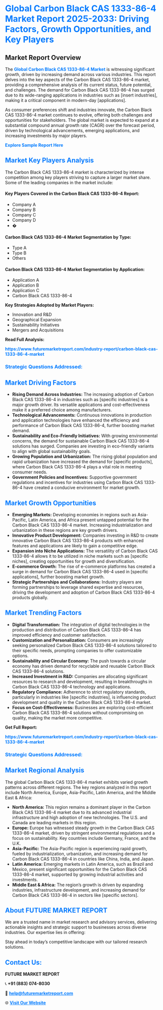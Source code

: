 <h1 style="color: #007BFF;">Global Carbon Black CAS 1333-86-4 Market Report 2025-2033: Driving Factors, Growth Opportunities, and Key Players</h1>

<section id="overview">
<h2>Market Report Overview</h2>
<p>The <a href="https://www.futuremarketreport.com/industry-report/carbon-black-cas-1333-86-4-market" style="color: #007BFF; text-decoration: none;"><strong>Global Carbon Black CAS 1333-86-4 Market</strong></a> is witnessing significant growth, driven by increasing demand across various industries. This report delves into the key aspects of the Carbon Black CAS 1333-86-4 market, providing a comprehensive analysis of its current status, future potential, and challenges. The demand for Carbon Black CAS 1333-86-4 has surged due to its wide-ranging applications in industries such as [insert industries], making it a critical component in modern-day [applications].</p>
<p>As consumer preferences shift and industries innovate, the Carbon Black CAS 1333-86-4 market continues to evolve, offering both challenges and opportunities for stakeholders. The global market is expected to expand at a substantial compound annual growth rate (CAGR) over the forecast period, driven by technological advancements, emerging applications, and increasing investments by major players.</p>
</section>

<section id="overview">
<p><a href="https://www.futuremarketreport.com/request-sample/reportId=110939" style="color: #007BFF; text-decoration: none;"><strong>Explore Sample Report Here</strong></a></p>
</section>

<section id="key-players">
<h2 style="color: #007BFF;">Market Key Players Analysis</h2>
<p>The Carbon Black CAS 1333-86-4 market is characterized by intense competition among key players striving to capture a larger market share. Some of the leading companies in the market include:</p>
<h4>Key Players Covered in the Carbon Black CAS 1333-86-4 Report:</h4>
<ul><li>Company A</li><li>Company B</li><li>Company C</li><li>Company D</li><li>�</li></ul>
<h4>Carbon Black CAS 1333-86-4 Market Segmentation by Type:</h4>
<ul><li>Type A</li><li>Type B</li><li>Others</li></ul>

<h4>Carbon Black CAS 1333-86-4 Market Segmentation by Application:</h4>
<ul><li>Application A</li><li>Application B</li><li>Application C</li><li>Carbon Black CAS 1333-86-4</li></ul>
<p><strong>Key Strategies Adopted by Market Players:</strong></p>
<ul>
<li>Innovation and R&D</li>
<li>Geographical Expansion</li>
<li>Sustainability Initiatives</li>
<li>Mergers and Acquisitions</li>
</ul>
</section>

<section>
<p><strong>Read Full Analysis: </strong></p><a href="https://www.futuremarketreport.com/industry-report/carbon-black-cas-1333-86-4-market" style="color: #007BFF; text-decoration: none;"><strong>https://www.futuremarketreport.com/industry-report/carbon-black-cas-1333-86-4-market</strong></a>
<h3 style="color: #007BFF;">Strategic Questions Addressed:</h3>
</section>

<section id="driving-factors">
<h2 style="color: #007BFF;">Market Driving Factors</h2>
<ul>
<li><strong>Rising Demand Across Industries:</strong> The increasing adoption of Carbon Black CAS 1333-86-4 in industries such as [specific industries] is a major growth driver. Its versatile applications and cost-effectiveness make it a preferred choice among manufacturers.</li>
<li><strong>Technological Advancements:</strong> Continuous innovations in production and application technologies have enhanced the efficiency and performance of Carbon Black CAS 1333-86-4, further boosting market demand.</li>
<li><strong>Sustainability and Eco-Friendly Initiatives:</strong> With growing environmental concerns, the demand for sustainable Carbon Black CAS 1333-86-4 solutions has surged. Companies are investing in eco-friendly variants to align with global sustainability goals.</li>
<li><strong>Growing Population and Urbanization:</strong> The rising global population and rapid urbanization have increased the demand for [specific products], where Carbon Black CAS 1333-86-4 plays a vital role in meeting consumer needs.</li>
<li><strong>Government Policies and Incentives:</strong> Supportive government regulations and incentives for industries using Carbon Black CAS 1333-86-4 have created a conducive environment for market growth.</li>
</ul>
</section>

<section id="growth-opportunities">
<h2 style="color: #007BFF;">Market Growth Opportunities</h2>
<ul>
<li><strong>Emerging Markets:</strong> Developing economies in regions such as Asia-Pacific, Latin America, and Africa present untapped potential for the Carbon Black CAS 1333-86-4 market. Increasing industrialization and urbanization in these regions are key growth drivers.</li>
<li><strong>Innovative Product Development:</strong> Companies investing in R&D to create innovative Carbon Black CAS 1333-86-4 products with enhanced features and applications are likely to gain a competitive edge.</li>
<li><strong>Expansion into Niche Applications:</strong> The versatility of Carbon Black CAS 1333-86-4 allows it to be utilized in niche markets such as [specific niches], creating opportunities for growth and diversification.</li>
<li><strong>E-commerce Growth:</strong> The rise of e-commerce platforms has created a surge in demand for Carbon Black CAS 1333-86-4 used in [specific applications], further boosting market growth.</li>
<li><strong>Strategic Partnerships and Collaborations:</strong> Industry players are forming partnerships to leverage shared expertise and resources, driving the development and adoption of Carbon Black CAS 1333-86-4 products globally.</li>
</ul>
</section>

<section id="trending-factors">
<h2 style="color: #007BFF;">Market Trending Factors</h2>
<ul>
<li><strong>Digital Transformation:</strong> The integration of digital technologies in the production and distribution of Carbon Black CAS 1333-86-4 has improved efficiency and customer satisfaction.</li>
<li><strong>Customization and Personalization:</strong> Consumers are increasingly seeking personalized Carbon Black CAS 1333-86-4 solutions tailored to their specific needs, prompting companies to offer customizable options.</li>
<li><strong>Sustainability and Circular Economy:</strong> The push towards a circular economy has driven demand for recyclable and reusable Carbon Black CAS 1333-86-4 solutions.</li>
<li><strong>Increased Investment in R&D:</strong> Companies are allocating significant resources to research and development, resulting in breakthroughs in Carbon Black CAS 1333-86-4 technology and applications.</li>
<li><strong>Regulatory Compliance:</strong> Adherence to strict regulatory standards, particularly in industries like [specific industries], is influencing product development and quality in the Carbon Black CAS 1333-86-4 market.</li>
<li><strong>Focus on Cost-Effectiveness:</strong> Businesses are exploring cost-efficient Carbon Black CAS 1333-86-4 solutions without compromising on quality, making the market more competitive.</li>
</ul>
</section>

<section>
<p><strong>Get Full Report: </strong></p><a href="https://www.futuremarketreport.com/industry-report/carbon-black-cas-1333-86-4-market" style="color: #007BFF; text-decoration: none;"><strong>https://www.futuremarketreport.com/industry-report/carbon-black-cas-1333-86-4-market</strong></a>
<h3 style="color: #007BFF;">Strategic Questions Addressed:</h3>
</section>


<section id="regional-analysis">
<h2 style="color: #007BFF;">Market Regional Analysis</h2>
<p>The global Carbon Black CAS 1333-86-4 market exhibits varied growth patterns across different regions. The key regions analyzed in this report include North America, Europe, Asia-Pacific, Latin America, and the Middle East & Africa:</p>
<ul>
<li><strong>North America:</strong> This region remains a dominant player in the Carbon Black CAS 1333-86-4 market due to its advanced industrial infrastructure and high adoption of new technologies. The U.S. and Canada are leading markets in this region.</li>
<li><strong>Europe:</strong> Europe has witnessed steady growth in the Carbon Black CAS 1333-86-4 market, driven by stringent environmental regulations and a focus on sustainability. Key countries include Germany, France, and the U.K.</li>
<li><strong>Asia-Pacific:</strong> The Asia-Pacific region is experiencing rapid growth, fueled by industrialization, urbanization, and increasing demand for Carbon Black CAS 1333-86-4 in countries like China, India, and Japan.</li>
<li><strong>Latin America:</strong> Emerging markets in Latin America, such as Brazil and Mexico, present significant opportunities for the Carbon Black CAS 1333-86-4 market, supported by growing industrial activities and investments.</li>
<li><strong>Middle East & Africa:</strong> The region’s growth is driven by expanding industries, infrastructure development, and increasing demand for Carbon Black CAS 1333-86-4 in sectors like [specific sectors].</li>
</ul>
</section>

<footer>
<h2 style="color: #007BFF;">About FUTURE MARKET REPORT</h2>
<p>We are a trusted name in market research and advisory services, delivering actionable insights and strategic support to businesses across diverse industries. Our expertise lies in offering:</p>

<p>Stay ahead in today’s competitive landscape with our tailored research solutions.</p>

<h2 style="color: #007BFF;">Contact Us:</h2>
<p><strong>FUTURE MARKET REPORT</strong></p>
<p>📞 <strong>+91 (883) 074-8030</strong></p>
<p>📧 <strong><a href="mailto:help@futuremarketreport.com" style="color: #007BFF;">help@futuremarketreport.com</a></strong></p>
<p>🌐 <strong><a href="https://www.futuremarketreport.com/" style="color: #007BFF;">Visit Our Website</a></strong></p>
</footer>